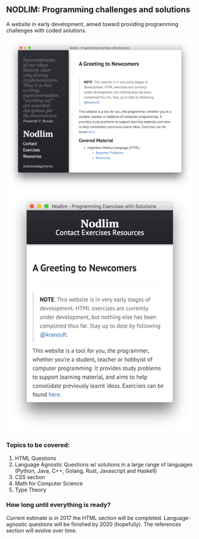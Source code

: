 ## NODLIM: Programming challenges and solutions

A website in early development, aimed toward providing programming challenges with coded solutions. 

![nodlim site preview desktop](https://raw.githubusercontent.com/kranzuft/nodlim/master/images/preview.png)
![nodlim site preview mobile](https://raw.githubusercontent.com/kranzuft/nodlim/master/images/preview2.png)

### Topics to be covered:

1. HTML Questions
2. Language Agnostic Questions w/ solutions in a large range of languages (Python, Java, C++, Golang, Rust, Javascript and Haskell) 
3. CSS section
4. Math for Computer Science
5. Type Theory

### How long until everything is ready?

Current estimate is in 2017 the HTML section will be completed. Language-agnostic questions will be finished by 2020 (hopefully). The references section will evolve over time.
